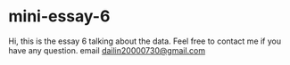 # mini-essay-6
Hi, this is the essay 6 talking about the data. Feel free to contact me if you have any question. email dailin20000730@gmail.com